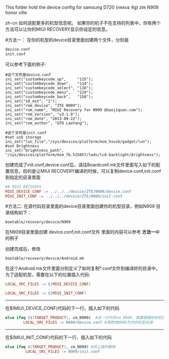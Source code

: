 This folder hold the device config for 
samsung D720 (nexus 4g)
zte N909
honor
ville


zh-cn
如何适配更多的机型信息呢。
如果你的机子不在支持的列表中，你有两个方法可以让你的MIUI RECOVERY显示你设定的信息。

#方法一：
在你的机型的device目录里面创建两个文件，分别是
```bash
device.conf
init.conf
```
可以参考下面的例子:

```
#这个文件是device.conf
ini_set("customkeycode_up",     "115");                                 
ini_set("customkeycode_down",   "114");
ini_set("customkeycode_select", "116");
ini_set("customkeycode_menu",   "229");
ini_set("customkeycode_back",   "158");
ini_set("sd_ext", "1"); 
ini_set("rom_device", "ZTE N909");
ini_set("rom_name", "MIUI Recovery for N909 @Gaojiquan.com");
ini_set("rom_version", "v3.1.0");
ini_set("rom_date", "2013-09-22");
ini_set("rom_author", "GTO LaoYang");
```

```
#这个文件是init.conf
#set usb storage 
ini_set("lun_file","/sys/devices/platform/msm_hsusb/gadget/lun");
#set Brightness 
ini_set("brightness_path", "/sys/devices/platform/msm_fb.525057/leds/lcd-backlight/brightness");
```

创建完成了init.conf,device.conf后，请往Boardconf.mk文件里面写入如下的配置信息，目的是让MIUI RECOVERY编译的时候，可以复制device.conf,init.conf到指定的目录里面

```makefile
## MIUI RECOVERY
MIUI_DEVICE_CONF := ../../../device/ZTE/N909/device.conf
MIUI_INIT_CONF := ../../../device/ZTE/N909/init.conf
```

#方法二:
在源代码目录里面的device目录里面创建你的机型目录，例如N909
目录结构如下：
```
bootable/recovery/device/N909
```

在N909目录里面创建 device.conf,init.conf文件
里面的内容可以参考 <b>方法一</b>中的例子

创建完成后，修改
```
bootable/recovery/device/Android.mk
```
在这个Android.mk文件里面分别定义了如何复制*.conf文件到编译好的目录中。
为了适配机型，需要在以下的位置插入代码:
```makefile
LOCAL_SRC_FILES := $(MIUI_DEVICE_CONF)
```

```makefile
LOCAL_SRC_FILES := $(MIUI_INIT_CONF)
```
---------------------------------------------------
在$(MIUI_DEVICE_CONF)代码的下一行，插入如下的代码
```makefile
else ifeq ($(TARGET_PRODUCT), cm_N909)  #这一行中的cm_N909，需要根据你的机型信息来修改
        LOCAL_SRC_FILES := N909/device.conf #请修改N909为你的机型目录
```


------------------------------------
在$(MIUI_INIT_CONF)代码的下一行，插入如下的代码
```makefile
else ifeq $(TARGET_PRODUCT), cm_N909) #同上面的解释
         LOCAL_SRC_FILES := N909/init.conf
```


